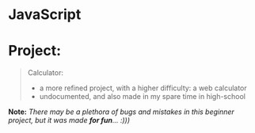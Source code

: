 # JavaScript

   <h1>  Project: </h1>

  >   Calculator:
  > - a more refined project, with a higher difficulty: a web calculator
  > - undocumented, and also made in my spare time in high-school

  <b>Note:</b> <i>There may be a plethora of bugs and mistakes in this beginner project, but it was made <b>for fun</b>... :))) </i> 
